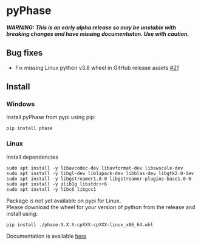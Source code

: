 # pyPhase
***WARNING: This is an early alpha release so may be unstable with breaking changes and have missing documentaiton. Use with caution.***

## Bug fixes
 - Fix missing Linux python v3.8 wheel in GitHub release assets [#21](https://github.com/i3drobotics/pyphase/issues/21)

## Install
### Windows
Install pyPhase from pypi using pip:
```
pip install phase
```
### Linux
Install dependencies
```
sudo apt install -y libavcodec-dev libavformat-dev libswscale-dev
sudo apt install -y libgl-dev liblapack-dev libblas-dev libgtk2.0-dev
sudo apt install -y libgstreamer1.0-0 libgstreamer-plugins-base1.0-0
sudo apt install -y zlib1g libstdc++6
sudo apt install -y libc6 libgcc1
```
Package is not yet available on pypi for Linux.  
Please download the wheel for your version of python from the release and install using:
```
pip install ./phase-X.X.X-cpXXX-cpXXX-linux_x86_64.whl
```

Documentation is available [here](https://i3drobotics.github.io/pyphase/)
